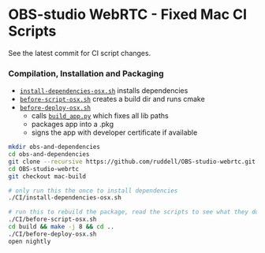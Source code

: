 # OBS-studio WebRTC - Fixed Mac CI Scripts

See the latest commit for CI script changes.

### Compilation, Installation and Packaging

 - [`install-dependencies-osx.sh`](./CI/install-dependencies-osx.sh) installs dependencies
 - [`before-script-osx.sh`](./CI/before-script-osx.sh) creates a build dir and runs cmake
 - [`before-deploy-osx.sh`](./CI/before-deploy-osx.sh)
   - calls [`build_app.py`](./CI/install/osx/build_app.py) which fixes all lib paths
   - packages app into a .pkg
   - signs the app with developer certificate if available

```bash
mkdir obs-and-dependencies
cd obs-and-dependencies
git clone --recursive https://github.com/ruddell/OBS-studio-webrtc.git
cd OBS-studio-webrtc
git checkout mac-build

# only run this the once to install dependencies
./CI/install-dependencies-osx.sh

# run this to rebuild the package, read the scripts to see what they do
./CI/before-script-osx.sh
cd build && make -j 8 && cd ..
./CI/before-deploy-osx.sh
open nightly
```